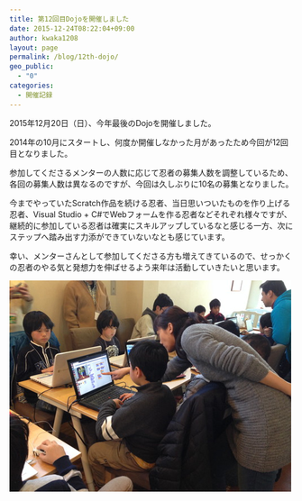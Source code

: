 ```yaml
---
title: 第12回目Dojoを開催しました
date: 2015-12-24T08:22:04+09:00
author: kwaka1208
layout: page
permalink: /blog/12th-dojo/
geo_public:
  - "0"
categories:
  - 開催記録
---
```

2015年12月20日（日）、今年最後のDojoを開催しました。
  
2014年の10月にスタートし、何度か開催しなかった月があったため今回が12回目となりました。

参加してくださるメンターの人数に応じて忍者の募集人数を調整しているため、各回の募集人数は異なるのですが、今回は久しぶりに10名の募集となりました。

今までやっていたScratch作品を続ける忍者、当日思いついたものを作り上げる忍者、Visual Studio + C#でWebフォームを作る忍者などそれぞれ様々ですが、継続的に参加している忍者は確実にスキルアップしているなと感じる一方、次にステップへ踏み出す力添ができていないなとも感じています。

幸い、メンターさんとして参加してくださる方も増えてきているので、せっかくの忍者のやる気と発想力を伸ばせるよう来年は活動していきたいと思います。

<img src="/images/2015/12/img_4151.jpg" alt="第12回Dojo" width="500" height="375" />